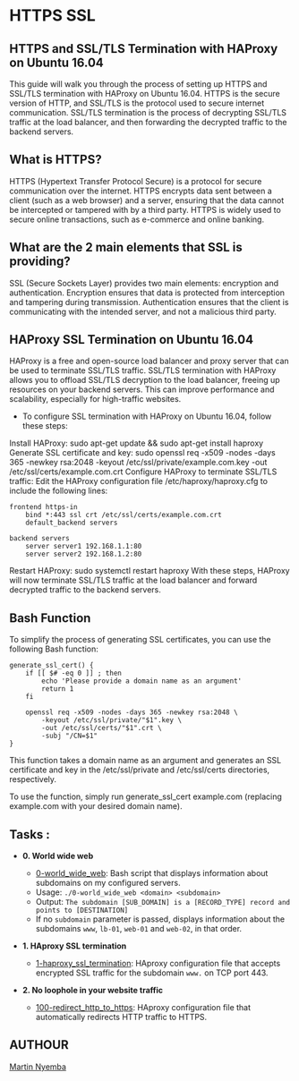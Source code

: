 # HTTPS SSL

## HTTPS and SSL/TLS Termination with HAProxy on Ubuntu 16.04
This guide will walk you through the process of setting up HTTPS and SSL/TLS termination with HAProxy on Ubuntu 16.04. HTTPS is the secure version of HTTP, and SSL/TLS is the protocol used to secure internet communication. SSL/TLS termination is the process of decrypting SSL/TLS traffic at the load balancer, and then forwarding the decrypted traffic to the backend servers.

## What is HTTPS?
HTTPS (Hypertext Transfer Protocol Secure) is a protocol for secure communication over the internet. HTTPS encrypts data sent between a client (such as a web browser) and a server, ensuring that the data cannot be intercepted or tampered with by a third party. HTTPS is widely used to secure online transactions, such as e-commerce and online banking.

## What are the 2 main elements that SSL is providing?
SSL (Secure Sockets Layer) provides two main elements: encryption and authentication. Encryption ensures that data is protected from interception and tampering during transmission. Authentication ensures that the client is communicating with the intended server, and not a malicious third party.

## HAProxy SSL Termination on Ubuntu 16.04
HAProxy is a free and open-source load balancer and proxy server that can be used to terminate SSL/TLS traffic. SSL/TLS termination with HAProxy allows you to offload SSL/TLS decryption to the load balancer, freeing up resources on your backend servers. This can improve performance and scalability, especially for high-traffic websites.

* To configure SSL termination with HAProxy on Ubuntu 16.04, follow these steps:

Install HAProxy: sudo apt-get update && sudo apt-get install haproxy
Generate SSL certificate and key: sudo openssl req -x509 -nodes -days 365 -newkey rsa:2048 -keyout /etc/ssl/private/example.com.key -out /etc/ssl/certs/example.com.crt
Configure HAProxy to terminate SSL/TLS traffic: Edit the HAProxy configuration file /etc/haproxy/haproxy.cfg to include the following lines:
```
frontend https-in
    bind *:443 ssl crt /etc/ssl/certs/example.com.crt
    default_backend servers

backend servers
    server server1 192.168.1.1:80
    server server2 192.168.1.2:80
```
Restart HAProxy: sudo systemctl restart haproxy
With these steps, HAProxy will now terminate SSL/TLS traffic at the load balancer and forward decrypted traffic to the backend servers.

## Bash Function
To simplify the process of generating SSL certificates, you can use the following Bash function:
```
generate_ssl_cert() {
    if [[ $# -eq 0 ]] ; then
        echo 'Please provide a domain name as an argument'
        return 1
    fi

    openssl req -x509 -nodes -days 365 -newkey rsa:2048 \
        -keyout /etc/ssl/private/"$1".key \
        -out /etc/ssl/certs/"$1".crt \
        -subj "/CN=$1"
}

```
This function takes a domain name as an argument and generates an SSL certificate and key in the /etc/ssl/private and /etc/ssl/certs directories, respectively.

To use the function, simply run generate_ssl_cert example.com (replacing example.com with your desired domain name).

## Tasks :

* **0. World wide web**
  * [0-world_wide_web](./0-world_wide_web): Bash script that displays
  information about subdomains on my configured servers.
  * Usage: `./0-world_wide_web <domain> <subdomain>`
  * Output: `The subdomain [SUB_DOMAIN] is a [RECORD_TYPE] record and
  points to [DESTINATION]`
  * If no `subdomain` parameter is passed, displays information about the
  subdomains `www`, `lb-01`, `web-01` and `web-02`, in that order.

* **1. HAproxy SSL termination**
  * [1-haproxy_ssl_termination](./1-haproxy_ssl_termination): HAproxy
  configuration file that accepts encrypted SSL traffic for the subdomain
  `www.` on TCP port 443.

* **2. No loophole in your website traffic**
  * [100-redirect_http_to_https](./100-redirect_http_to_https): HAproxy
  configuration file that automatically redirects HTTP traffic to HTTPS.

## AUTHOUR
[Martin Nyemba](martinnyemba@gmail.com)
